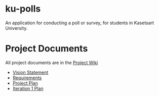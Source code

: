 # ku-polls
An application for conducting a poll or survey, for students in Kasetsart University.


# Project Documents
All project documents are in the [Project Wiki](../../wiki/Home)
- [Vision Statement](../../wiki/Vision%20Statement)
- [Requirements](../../wiki/Requirements)
- [Project Plan](../../wiki/Development%20Plan)
- [Iteration 1 Plan](../../wiki/Iteration%201%20Plan)